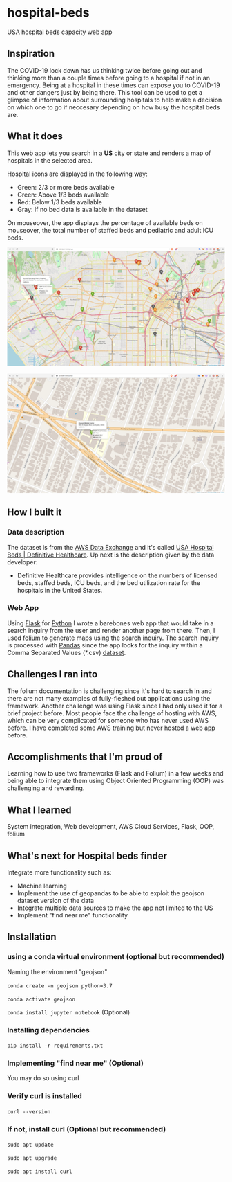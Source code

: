 # hospital-beds
USA hospital beds capacity web app

## Inspiration
The COVID-19 lock down has us thinking twice before going out and thinking more than a couple times before going to a hospital if not in an emergency. Being at a hospital in these times can expose you to COVID-19 and other dangers just by being there. This tool can be used to get a glimpse of information about surrounding hospitals to help make a decision on which one to go if neccesary depending on how busy the hospital beds are.

## What it does
This web app lets you search in a **US** city or state and renders a map of hospitals in the selected area.

Hospital icons are displayed in the following way:
- Green: 2/3 or more beds available
- Green: Above 1/3 beds available
- Red: Below 1/3 beds available
- Gray: If no bed data is available in the dataset

On mouseover, the app displays the percentage of available beds on mouseover, the total number of staffed beds and pediatric and  adult ICU beds.

![LA Demo Zoomed out](screenshots/LA1.png)

![LA Demo Zoomed in](screenshots/LA2.png)

## How I built it
### Data description
The dataset is from the [AWS Data Exchange](https://console.aws.amazon.com/dataexchange/home?region=us-east-1#/products) and it's called [USA Hospital Beds | Definitive Healthcare](https://aws.amazon.com/marketplace/pp/prodview-yivxd2owkloha?ref_=srh_res_product_title). Up next is the description given by the data developer:
- Definitive Healthcare provides intelligence on the numbers of licensed beds, staffed beds, ICU beds, and the bed utilization rate for the hospitals in the United States.

### Web App
Using [Flask](https://flask.palletsprojects.com/en/1.1.x/) for [Python](https://www.python.org/) I wrote a barebones web app that would take in a search inquiry from the user and render another page from there. Then, I used [folium](https://python-visualization.github.io/folium/) to generate maps using the search inquiry. The search inquiry is processed with [Pandas](https://pandas.pydata.org/) since the app looks for the inquiry within a Comma Separated Values (*.csv) [dataset](https://aws.amazon.com/marketplace/pp/prodview-yivxd2owkloha?ref_=srh_res_product_title).

## Challenges I ran into
The folium documentation is challenging since it's hard to search in and there are not many examples of fully-fleshed out applications using the framework. Another challenge was using Flask since I had only used it for a brief project before. Most people face the challenge of hosting with AWS, which can be very complicated for someone who has never used AWS before. I have completed some AWS training but never hosted a web app before.

## Accomplishments that I'm proud of
Learning how to use two frameworks (Flask and Folium) in a few weeks and being able to integrate them using Object Oriented Programming (OOP) was challenging and rewarding.

## What I learned
System integration, Web development, AWS Cloud Services, Flask, OOP, folium

## What's next for Hospital beds finder
Integrate more functionality such as:
- Machine learning
- Implement the use of geopandas to be able to exploit the geojson dataset version of the data
- Integrate multiple data sources to make the app not limited to the US
- Implement "find near me" functionality

## Installation
### using a conda virtual environment (optional but recommended)
Naming the environment "geojson"

`conda create -n geojson python=3.7`

`conda activate geojson`

`conda install jupyter notebook` (Optional)

### Installing dependencies
`pip install -r requirements.txt`

### Implementing "find near me" (Optional)
You may do so using curl
### Verify curl is installed
`curl --version`

### If not, install curl (Optional but recommended)
`sudo apt update`

`sudo apt upgrade`

`sudo apt install curl`
